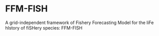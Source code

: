 # FFM-FISH
A grid-independent framework of Fishery Forecasting Model for the liFe hIstory of fiSHery species: FFM-FISH
